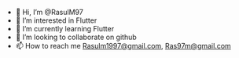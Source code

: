 - 👋 Hi, I’m @RasulM97
- 👀 I’m interested in Flutter
- 🌱 I’m currently learning Flutter
- 💞️ I’m looking to collaborate on github
- 📫 How to reach me Rasulm1997@gmail.com, Ras97m@gmail.com

<!---
RasulM97/RasulM97 is a ✨ special ✨ repository because its `README.md` (this file) appears on your GitHub profile.
You can click the Preview link to take a look at your changes.
--->
